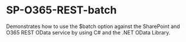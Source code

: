 SP-O365-REST-batch
==================

Demonstrates how to use the $batch option against the SharePoint and O365 REST OData service by using C# and the .NET OData Library.

